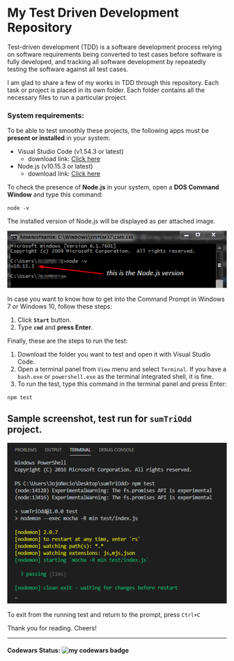 # My Test Driven Development Repository

Test-driven development (TDD) is a software development process relying on software requirements being converted to test cases before software is fully developed, and tracking all software development by repeatedly testing the software against all test cases.

I am glad to share a few of my works in TDD through this repository. Each task or project is placed in its own folder.  Each folder contains all the necessary files to run a particular project.

### **System requirements:**
To be able to test smoothly these projects, the following apps must be **present or installed** in your system:
* Visual Studio Code (v1.54.3 or latest)
    * download link: [Click here](https://code.visualstudio.com/download)
* Node.js (v10.15.3 or latest)
    * download link: [Click here](https://nodejs.org/en/download/)

To check the presence of **Node.js** in your system, open a **DOS Command Window** and type this command:
```
node -v
```
The installed version of Node.js will be displayed as per attached image.

![sample DOS command window](assets/images/nodejs-version.png "Sample DOS command window.")

In case you want to know how to get into the Command Prompt in Windows 7 or Windows 10, follow these steps:
1. Click **`Start`** button.
2. Type **`cmd`** and **press Enter**.

Finally, these are the steps to run the test:
1. Download the folder you want to test and open it with Visual Studio Code.
2. Open a terminal panel from `View` menu and select `Terminal`. If you have a `bash.exe` or `powershell.exe` as the terminal integrated shell, it is fine.
3. To run the test, type this command in the terminal panel and press Enter: 
```
npm test
```

## Sample screenshot, test run for `sumTriOdd` project.

![running sumTriOdd](assets/images/sumTriOdd.png "Running sumTriOdd project test.")

To exit from the running test and return to the prompt, press `Ctrl+C` 

Thank you for reading. Cheers!
* * *
#### Codewars Status: ![my codewars badge](https://www.codewars.com/users/Jojo7necio/badges/small)

